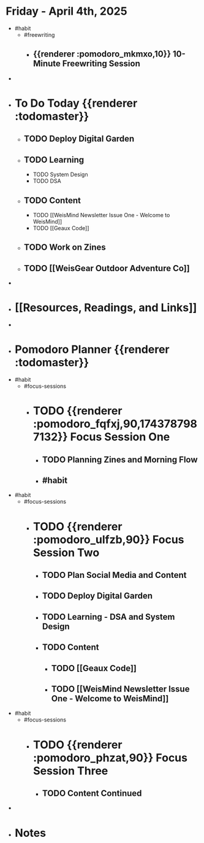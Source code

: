 # Friday - April 4th, 2025
- #habit
	- #freewriting
		- ## {{renderer :pomodoro_mkmxo,10}} 10-Minute Freewriting Session
-
- # To Do Today {{renderer :todomaster}}
	- ## TODO Deploy Digital Garden
	- ## TODO Learning
		- TODO System Design
		- TODO DSA
	- ## TODO Content
		- TODO [[WeisMind Newsletter Issue One - Welcome to WeisMind]]
		- TODO [[Geaux Code]]
	- ## TODO Work on Zines
	- ## TODO [[WeisGear Outdoor Adventure Co]]
-
- # [[Resources, Readings, and Links]]
-
- # Pomodoro Planner {{renderer :todomaster}}
- #habit
	- #focus-sessions
		- # TODO {{renderer :pomodoro_fqfxj,90,1743787987132}} Focus Session One
			- ## TODO Planning Zines and Morning Flow
			- #habit
				-
- #habit
	- #focus-sessions
		- # TODO {{renderer :pomodoro_ulfzb,90}} Focus Session Two
			- ## TODO Plan Social Media and Content
			- ## TODO Deploy Digital Garden
			- ## TODO Learning - DSA and System Design
			- ## TODO Content
				- ## TODO [[Geaux Code]]
				- ## TODO [[WeisMind Newsletter Issue One - Welcome to WeisMind]]
- #habit
	- #focus-sessions
		- # TODO {{renderer :pomodoro_phzat,90}} Focus Session Three
			- ## TODO Content Continued
-
- # Notes